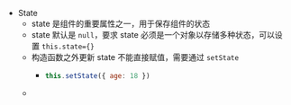 - State
	- state 是组件的重要属性之一，用于保存组件的状态
	- state 默认是 `null`，要求 state 必须是一个对象以存储多种状态，可以设置 `this.state={}`
	- 构造函数之外更新 state 不能直接赋值，需要通过 `setState`
		- ``` js
		  this.setState({ age: 18 })
		  ```
	-